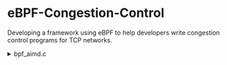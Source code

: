 # eBPF-Congestion-Control
Developing a framework using eBPF to help developers write congestion control programs for TCP networks.

<details>
           <summary>bpf_aimd.c</summary>
           <p>*A script to employ a simple additive increase multiplicative decrease as congestion control. </p>
           <p>*To compile, move file to /linux/tools/testing/selftests/bpf/progs.
           <p>*Go to /linux/tools/testing/selftests/bpf, and run 'make'.
           <p>*The file should have succesful created a .o file within .../bpf
           <p>*Use the command 'bpftool struct_ops register bpf_aimd.o'
           <p>*Now use the command 'sysctl -w net.ipv4.tcp_congestion_control=bpf_aimd'
           <p> The program should now be the default congestion control algorithm.
            
</details>

